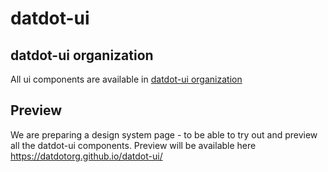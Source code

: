 # datdot-ui

## datdot-ui organization 
All ui components are available in [datdot-ui organization](https://github.com/datdot-ui)

## Preview
We are preparing a design system page -  to be able to try out and preview all the datdot-ui components. Preview will be available here
https://datdotorg.github.io/datdot-ui/
